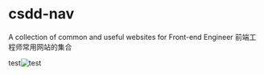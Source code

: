 # csdd-nav
A collection of common and useful websites for Front-end Engineer 前端工程师常用网站的集合

test![test](README.assets/test.gif)